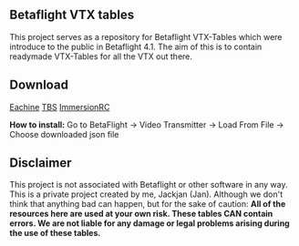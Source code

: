 ## Betaflight VTX tables

This project serves as a repository for Betaflight VTX-Tables which were introduce to the public in Betaflight 4.1.
The aim of this is to contain readymade VTX-Tables for all the VTX out there.

## Download

[Eachine](https://github.com/Jackjan4/betaflight-vtx-tables/tree/master/tables/eachine)
[TBS](https://github.com/Jackjan4/betaflight-vtx-tables/tree/master/tables/tbs)
[ImmersionRC](https://github.com/Jackjan4/betaflight-vtx-tables/tree/master/tables/immersionrc)

**How to install:** Go to BetaFlight -> Video Transmitter -> Load From File -> Choose downloaded json file


## Disclaimer

This project is not associated with Betaflight or other software in any way. This is a private project created by me, Jackjan (Jan).
Although we don't think that anything bad can happen, but for the sake of caution: **All of the resources here are used at your own risk. These tables CAN contain errors. We are not liable for any damage or legal problems arising during the use of these tables.**
